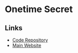 # Onetime Secret

## Links

- [Code Repository](https://github.com/onetimesecret/onetimesecret)
- [Main Website](https://onetimesecret.com)

